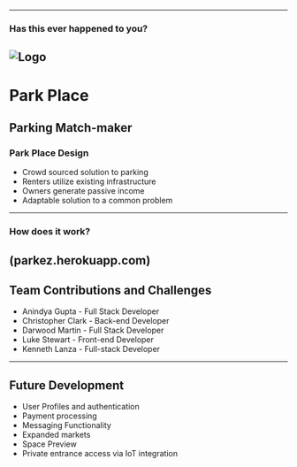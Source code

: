 
---
### Has this ever happened to you?
![Logo](http://s2.quickmeme.com/img/87/87e47b393f757a1f2c3ebfb174b04388391fb788aabf9ea59305df3cf3985668.jpg)
---
# Park Place
Parking Match-maker
---
### Park Place Design
- Crowd sourced solution to parking
- Renters utilize existing infrastructure
- Owners generate passive income
- Adaptable solution to a common problem
---
### How does it work?
(parkez.herokuapp.com)
---
## Team Contributions and Challenges
* Anindya Gupta - Full Stack Developer
* Christopher Clark - Back-end Developer
* Darwood Martin - Full Stack Developer
* Luke Stewart - Front-end Developer
* Kenneth Lanza - Full-stack Developer
---
## Future Development
- User Profiles and authentication
- Payment processing
- Messaging Functionality
- Expanded markets
- Space Preview
- Private entrance access via IoT integration
